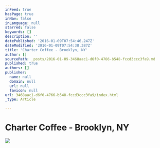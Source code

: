 ```yaml
---
inFeed: true
hasPage: true
inNav: false
inLanguage: null
starred: false
keywords: []
description: ''
datePublished: '2016-01-09T07:54:46.247Z'
dateModified: '2016-01-09T07:54:38.387Z'
title: 'Charter Coffee - Brooklyn, NY'
author: []
sourcePath: _posts/2016-01-09-3468aac1-d6f0-4766-b548-fccd3ccc3fa9.md
published: true
authors: []
publisher:
  name: null
  domain: null
  url: null
  favicon: null
url: 3468aac1-d6f0-4766-b548-fccd3ccc3fa9/index.html
_type: Article

---
```

# Charter Coffee - Brooklyn, NY
![](https://the-grid-user-content.s3-us-west-2.amazonaws.com/247ea849-5b17-41bd-97ac-fdfd938052da.png)